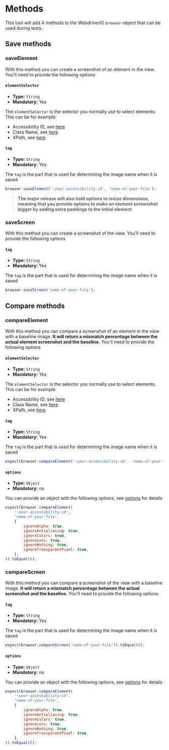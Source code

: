 # Methods
This tool will add 4 methods to the WebdriverIO `browser`-object that can be used during tests.

## Save methods
### saveElement
With this method you can create a screenshot of an element in the view. You'll need to provide the following options

#### `elementSelector`
- **Type:** `String`
- **Mandatory:** Yes

The `elementSelector` is the selector you normally use to select elements. This can be for example:
- Accessibility ID, see [here](http://webdriver.io/guide/usage/selectors.html#Accessibility-ID)
- Class Name, see [here](http://webdriver.io/guide/usage/selectors.html#Class-Name)
- XPath, see [here](http://webdriver.io/guide/usage/selectors.html#xPath)

#### `tag`
- **Type:** `String`
- **Mandatory:** Yes

The `tag` is the part that is used for determining the image name when it is saved

```js
browser.saveElement('~your-accessibility-id', 'name-of-your-file');
```

> **The major release will also hold options to resize dimensions, meaning that you provide options to make an element screenshot bigger by adding extra paddings to the initial element**

### saveScreen
With this method you can create a screenshot of the view. You'll need to provide the following options

#### `tag`
- **Type:** `String`
- **Mandatory:** Yes

The `tag` is the part that is used for determining the image name when it is saved

```js
browser.saveScreen('name-of-your-file');
```

## Compare methods
### compareElement
With this method you can compare a screenshot of an element in the view with a baseline image. **It will return a mismatch percentage between the actual element screenshot and the baseline.**
You'll need to provide the following options

#### `elementSelector`
- **Type:** `String`
- **Mandatory:** Yes

The `elementSelector` is the selector you normally use to select elements. This can be for example:
- Accessibility ID, see [here](http://webdriver.io/guide/usage/selectors.html#Accessibility-ID)
- Class Name, see [here](http://webdriver.io/guide/usage/selectors.html#Class-Name)
- XPath, see [here](http://webdriver.io/guide/usage/selectors.html#xPath)

#### `tag`
- **Type:** `String`
- **Mandatory:** Yes

The `tag` is the part that is used for determining the image name when it is saved

```js
expect(browser.compareElement('~your-accessibility-id', 'name-of-your-file')).toEqual(0);
```

#### `options`
- **Type:** `Object`
- **Mandatory:** no

You can provide an object with the following options, see [options](./OPTIONS.md#method-options) for details

```js
expect(browser.compareElement(
    '~your-accessibility-id',
    'name-of-your-file',
    {
        ignoreAlpha: true,
        ignoreAntialiasing: true,
        ignoreColors: true,
        ignoreLess: true,
        ignoreNothing: true,
        ignoreTransparentPixel: true,
    },
)).toEqual(0);
```

### compareScreen
With this method you can compare a screenshot of the view with a baseline image. **It will return a mismatch percentage between the actual screenshot and the baseline.**
You'll need to provide the following options

#### `tag`
- **Type:** `String`
- **Mandatory:** Yes

The `tag` is the part that is used for determining the image name when it is saved

```js
expect(browser.compareScreen('name-of-your-file')).toEqual(0);
```

#### `options`
- **Type:** `Object`
- **Mandatory:** no

You can provide an object with the following options, see [options](./OPTIONS.md#method-options) for details

```js
expect(browser.compareElement(
    '~your-accessibility-id',
    'name-of-your-file',
    {
        ignoreAlpha: true,
        ignoreAntialiasing: true,
        ignoreColors: true,
        ignoreLess: true,
        ignoreNothing: true,
        ignoreTransparentPixel: true,
    },
)).toEqual(0);
```
